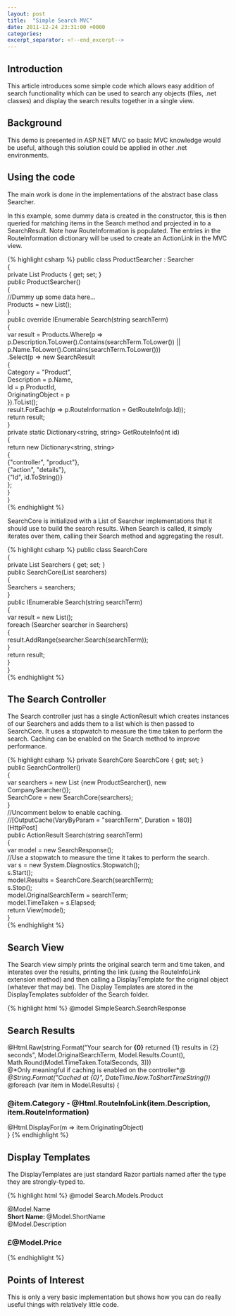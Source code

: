 ```yaml
---
layout: post
title:  "Simple Search MVC"
date: 2011-12-24 23:31:00 +0000
categories: 
excerpt_separator: <!--end_excerpt-->
---
```


## Introduction

This article introduces some simple code which allows easy addition of search functionality which can be used to search any objects (files, .net classes) and display the search results together in a single view.
<!--end_excerpt-->
## Background

This demo is presented in ASP.NET MVC so basic MVC knowledge would be useful, although this solution could be applied in other .net environments.

## Using the code

The main work is done in the implementations of the abstract base class Searcher.

In this example, some dummy data is created in the constructor, this is then queried for matching items in the Search method and projected in to a SearchResult.
Note how RouteInformation is populated. The entries in the RouteInformation dictionary will be used to create an ActionLink in the MVC view.

{% highlight csharp %}
   public class ProductSearcher : Searcher  
   {  
     private List<Product> Products { get; set; }  
     public ProductSearcher()  
     {  
       //Dummy up some data here...  
  Products = new List<Product>();  
     }  
     public override IEnumerable<SearchResult> Search(string searchTerm)  
     {  
       var result = Products.Where(p => p.Description.ToLower().Contains(searchTerm.ToLower()) || p.Name.ToLower().Contains(searchTerm.ToLower()))  
         .Select(p => new SearchResult  
         {  
           Category = "Product",  
           Description = p.Name,  
           Id = p.ProductId,  
           OriginatingObject = p  
         }).ToList();  
       result.ForEach(p => p.RouteInformation = GetRouteInfo(p.Id));  
       return result;  
     }  
     private static Dictionary<string, string> GetRouteInfo(int id)  
     {  
       return new Dictionary<string, string>  
                   {  
                     {"controller", "product"},  
                     {"action", "details"},  
                     {"Id", id.ToString()}  
                   };  
     }  
   }  
{% endhighlight %}

SearchCore is initialized with a List of Searcher implementations that it should use to build the search results. When Search is called, it simply iterates over them, calling their Search method and aggregating the result.

{% highlight csharp %}
   public class SearchCore  
   {  
     private List<Searcher> Searchers { get; set; }  
     public SearchCore(List<Searcher> searchers)  
     {  
       Searchers = searchers;  
     }  
     public IEnumerable<SearchResult> Search(string searchTerm)  
     {  
       var result = new List<SearchResult>();  
       foreach (Searcher searcher in Searchers)  
       {  
         result.AddRange(searcher.Search(searchTerm));  
       }  
       return result;  
     }  
   }  
{% endhighlight %}

## The Search Controller

The Search controller just has a single ActionResult which creates instances of our Searchers and adds them to a list which is then passed to SearchCore. It uses a stopwatch to measure the time taken to perform the search.
Caching can be enabled on the Search method to improve performance.

{% highlight csharp %}
     private SearchCore SearchCore { get; set; }  
     public SearchController()  
     {  
       var searchers = new List<Searcher> {new ProductSearcher(), new CompanySearcher()};  
       SearchCore = new SearchCore(searchers);  
     }  
     //Uncomment below to enable caching.  
     //[OutputCache(VaryByParam = "searchTerm", Duration = 180)]  
     [HttpPost]  
     public ActionResult Search(string searchTerm)  
     {  
       var model = new SearchResponse();  
       //Use a stopwatch to measure the time it takes to perform the search.  
       var s = new System.Diagnostics.Stopwatch();  
       s.Start();  
       model.Results = SearchCore.Search(searchTerm);  
       s.Stop();  
       model.OriginalSearchTerm = searchTerm;  
       model.TimeTaken = s.Elapsed;  
       return View(model);  
     }  
{% endhighlight %}

## Search View

The Search view simply prints the original search term and time taken, and interates over the results, printing the link (using the RouteInfoLink extension method) and then calling a DisplayTemplate for the original object (whatever that may be). The Display Templates are stored in the DisplayTemplates subfolder of the Search folder.

{% highlight html %}
@model SimpleSearch.SearchResponse
<html>
<head>
    <title>Search Results</title>
</head>
<body>
    <h2>Search Results</h2>
    @Html.Raw(string.Format("Your search for <strong>{0}</strong> returned {1} 
  results in {2} seconds", Model.OriginalSearchTerm, Model.Results.Count(), 
  Math.Round(Model.TimeTaken.TotalSeconds, 3)))<br />
    @*Only meaningful if caching is enabled on the controller*@
    <em>@String.Format("Cached at {0}", DateTime.Now.ToShortTimeString())</em>
    @foreach (var item in Model.Results)
    {
        <section style="border: 0px none; display: block; float: none; padding: 0px">
            <h3>@item.Category - @Html.RouteInfoLink(item.Description, item.RouteInformation)</h3>
            @Html.DisplayFor(m => item.OriginatingObject)
        </section>   
    }
</body>
</html>
{% endhighlight %}

## Display Templates

The DisplayTemplates are just standard Razor partials named after the type they are strongly-typed to.

{% highlight html %}
@model Search.Models.Product

<section style="border: 0px none; display:block; float:none; padding: 0px">
    @Model.Name<br />
    <b>Short Name: </b>@Model.ShortName<br/>
    @Model.Description<br/>
    <h3>£@Model.Price</h3>

</section>
{% endhighlight %}

## Points of Interest

This is only a very basic implementation but shows how you can do really useful things with relatively little code.
